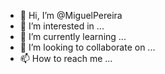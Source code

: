 - 👋 Hi, I’m @MiguelPereira
- 👀 I’m interested in ...
- 🌱 I’m currently learning ...
- 💞️ I’m looking to collaborate on ...
- 📫 How to reach me ...

<!---
P0laco/P0laco is a ✨ special ✨ repository because its `README.md` (this file) appears on your GitHub profile.
You can click the Preview link to take a look at your changes.
--->
